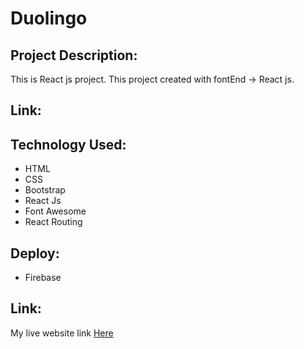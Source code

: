 # Duolingo

## Project Description:

This is React js project. This project created with fontEnd -> React js.

## Link:

## Technology Used:

* HTML
* CSS
* Bootstrap
* React Js
* Font Awesome
* React Routing

## Deploy:
 * Firebase



## Link:

My live website link [Here]()